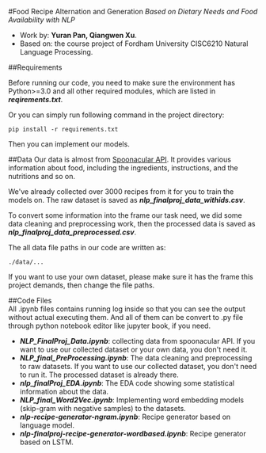#Food Recipe Alternation and Generation
*Based on Dietary Needs and Food Availability with NLP*

- Work by: **Yuran Pan, Qiangwen Xu**. 
- Based on: the course project of Fordham University CISC6210 Natural Language Processing. 


##Requirements

Before running our code, you need to make sure the environment has Python>=3.0 and all other required modules, which are listed in ***reqirements.txt***.  

Or you can simply run following command in the project directory:  
 
```
pip install -r requirements.txt
```

Then you can implement our models.

##Data
Our data is almost from [Spoonacular API](https://spoonacular.com/food-api). It provides various information about food, including the ingredients, instructions, and the nutritions and so on. 

We've already collected over 3000 recipes from it for you to train the models on. The raw dataset is saved as ***nlp_finalproj_data_withids.csv***. 

To convert some information into the frame our task need, we did some data cleaning and preprocessing work, then the processed data is saved as ***nlp_finalproj_data_preprocessed.csv***.  

The all data file paths in our code are written as: 

```
./data/...
```
If you want to use your own dataset, please make sure it has the frame this project demands, then change the file paths.


##Code Files  
All .ipynb files contains running log inside so that you can see the output without actual executing them. And all of them can be convert to .py file through python notebook editor like jupyter book, if you need.  

- ***NLP_FinalProj_Data.ipynb***: collecting data from spoonacular API. If you want to use our collected dataset or your own data, you don't need it.  
- ***NLP_final_PreProcessing.ipynb***: The data cleaning and preprocessing to raw datasets. If you want to use our collected dataset, you don't need to run it. The processed dataset is already there.
- ***nlp_finalProj_EDA.ipynb***: The EDA code showing some statistical information about the data.
- ***NLP_final_Word2Vec.ipynb***: Implementing word embedding models (skip-gram with negative samples) to the datasets. 
- ***nlp-recipe-generator-ngram.ipynb***: Recipe generator based on language model.
- ***nlp-finalproj-recipe-generator-wordbased.ipynb***: Recipe generator based on LSTM.


